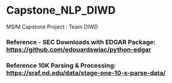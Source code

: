 # Capstone_NLP_DIWD
MSIM Capstone Project : Team DIWD


### Reference - SEC Downloads with EDGAR Package: https://github.com/edouardswiac/python-edgar

### Reference 10K Parsing & Processing: https://sraf.nd.edu/data/stage-one-10-x-parse-data/
